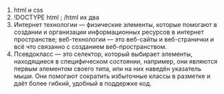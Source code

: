 1. html и css
2. !DOCTYPE html ; /html их два
3. Интернет технологии — физические элементы, которые помогают в создании и организации информационных ресурсов в интернет пространстве; веб-технологии — это веб-сайты и веб-странички и всё что связанно с созданием веб-пространством.
4. Псевдокласс — это селектор, который выбирает элементы, находящиеся в специфическом состоянии, например, они являются первым элементом своего типа, или на них наведён указатель мыши. Они помогают сократить избыточные классы в разметке и даёт более гибкий, удобный в поддержке код.
